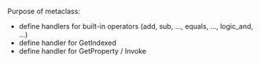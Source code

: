 Purpose of metaclass:
 - define handlers for built-in operators (add, sub, ..., equals, ..., logic_and, ...)
 - define handler for GetIndexed
 - define handler for GetProperty / Invoke
